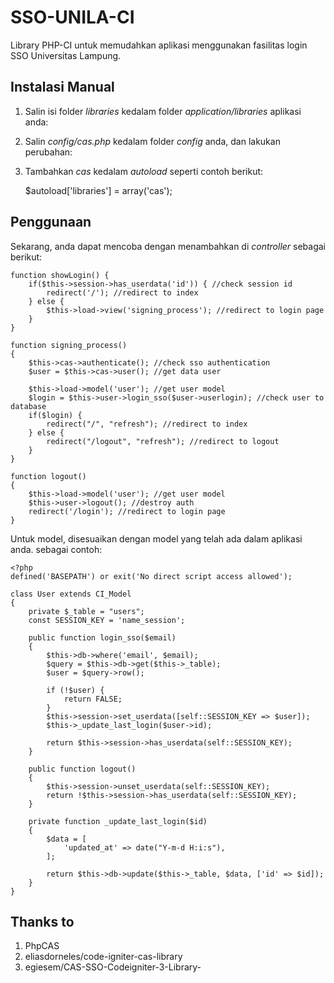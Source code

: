 # SSO-UNILA-CI

Library PHP-CI untuk memudahkan aplikasi menggunakan fasilitas login SSO Universitas Lampung.

## Instalasi Manual

1. Salin isi folder *libraries* kedalam folder *application/libraries* aplikasi anda:

2. Salin *config/cas.php* kedalam folder *config* anda, dan lakukan perubahan:

	<?php  if ( ! defined('BASEPATH')) exit('No direct script access allowed');
	$config['cas_server_url'] = 'https://login.unila.ac.id';
	$config['phpcas_path'] = '/application/libraries/phpCAS';
	$config['cas_disable_server_validation'] = TRUE;
	// $config['cas_debug'] = TRUE; // <--  use this to enable phpCAS debug mode

3. Tambahkan *cas* kedalam *autoload* seperti contoh berikut:

	$autoload['libraries'] = array('cas');

## Penggunaan
Sekarang, anda dapat mencoba dengan menambahkan di *controller* sebagai berikut:

	function showLogin() {
		if($this->session->has_userdata('id')) { //check session id
			redirect('/'); //redirect to index
		} else {
			$this->load->view('signing_process'); //redirect to login page
		}
	}

	function signing_process()
	{
		$this->cas->authenticate(); //check sso authentication
		$user = $this->cas->user(); //get data user

		$this->load->model('user'); //get user model
		$login = $this->user->login_sso($user->userlogin); //check user to database
		if($login) {
			redirect("/", "refresh"); //redirect to index
		} else {
			redirect("/logout", "refresh"); //redirect to logout
		}
	}

	function logout()
	{
		$this->load->model('user'); //get user model
		$this->user->logout(); //destroy auth
		redirect('/login'); //redirect to login page
	}

Untuk model, disesuaikan dengan model yang telah ada dalam aplikasi anda. sebagai contoh:

	<?php
	defined('BASEPATH') or exit('No direct script access allowed');

	class User extends CI_Model
	{
		private $_table = "users";
		const SESSION_KEY = 'name_session';

		public function login_sso($email)
		{
			$this->db->where('email', $email);
			$query = $this->db->get($this->_table);
			$user = $query->row();

			if (!$user) {
				return FALSE;
			}
			$this->session->set_userdata([self::SESSION_KEY => $user]);
			$this->_update_last_login($user->id);

			return $this->session->has_userdata(self::SESSION_KEY);
		}

		public function logout()
		{
			$this->session->unset_userdata(self::SESSION_KEY);
			return !$this->session->has_userdata(self::SESSION_KEY);
		}

		private function _update_last_login($id)
		{
			$data = [
				'updated_at' => date("Y-m-d H:i:s"),
			];

			return $this->db->update($this->_table, $data, ['id' => $id]);
		}
	}

## Thanks to

1. PhpCAS
2. eliasdorneles/code-igniter-cas-library
3. egiesem/CAS-SSO-Codeigniter-3-Library-